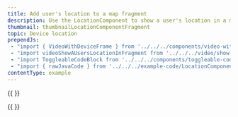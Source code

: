 ```yaml
---
title: Add user's location to a map fragment
description: Use the LocationComponent to show a user's location in a map fragment.
thumbnail: thumbnailLocationComponentFragment
topic: Device location
prependJs:
 - "import { VideoWithDeviceFrame } from '../../../components/video-with-device-frame'"
 - "import videoShowAUsersLocationInFragment from '../../../video/show-user-location-in-fragment.mp4'"
 - "import ToggleableCodeBlock from '../../../components/toggleable-code-block'"
 - "import { rawJavaCode } from '../../../example-code/LocationComponentFragmentActivity.js'"
contentType: example
---
```


{{
  <VideoWithDeviceFrame
    videoFile={videoShowAUsersLocationInFragment}
    rotation="horizontal"
    device="pixel-2"
  />
}}


<!-- Any notes about this example would go here.  -->

{{
  <ToggleableCodeBlock
    java={rawJavaCode}
  />
}}
